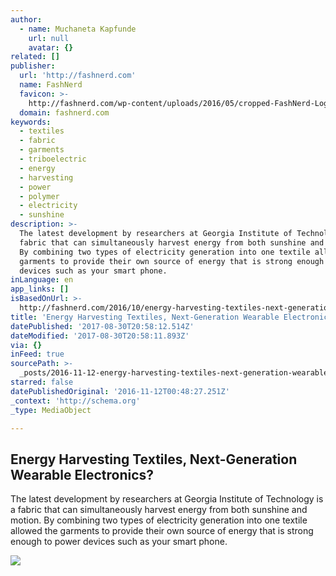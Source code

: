 ```yaml
---
author:
  - name: Muchaneta Kapfunde
    url: null
    avatar: {}
related: []
publisher:
  url: 'http://fashnerd.com'
  name: FashNerd
  favicon: >-
    http://fashnerd.com/wp-content/uploads/2016/05/cropped-FashNerd-Logo-512pixels-192x192.jpg
  domain: fashnerd.com
keywords:
  - textiles
  - fabric
  - garments
  - triboelectric
  - energy
  - harvesting
  - power
  - polymer
  - electricity
  - sunshine
description: >-
  The latest development by researchers at Georgia Institute of Technology is a
  fabric that can simultaneously harvest energy from both sunshine and motion.
  By combining two types of electricity generation into one textile allowed the
  garments to provide their own source of energy that is strong enough to power
  devices such as your smart phone.
inLanguage: en
app_links: []
isBasedOnUrl: >-
  http://fashnerd.com/2016/10/energy-harvesting-textiles-next-generation-wearable-electronics/
title: 'Energy Harvesting Textiles, Next-Generation Wearable Electronics?'
datePublished: '2017-08-30T20:58:12.514Z'
dateModified: '2017-08-30T20:58:11.893Z'
via: {}
inFeed: true
sourcePath: >-
  _posts/2016-11-12-energy-harvesting-textiles-next-generation-wearable-electro.md
starred: false
datePublishedOriginal: '2016-11-12T00:48:27.251Z'
_context: 'http://schema.org'
_type: MediaObject

---
```

<article style=""><h1>Energy Harvesting Textiles, Next-Generation Wearable Electronics?</h1><p>The latest development by researchers at Georgia Institute of Technology is a fabric that can simultaneously harvest energy from both sunshine and motion. By combining two types of electricity generation into one textile allowed the garments to provide their own source of energy that is strong enough to power devices such as your smart phone.</p><img src="http://fashnerd.com/wp-content/uploads/2016/09/o-GEORGIA-INSTITUTE-OF-TECHNOLOGY-CAMPUS-facebook-1024x512.jpg" /></article>